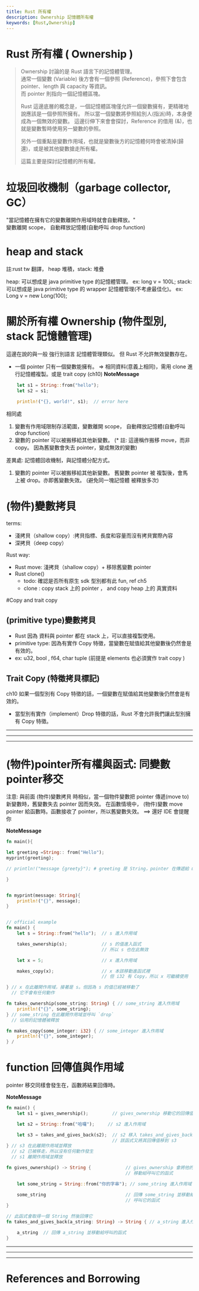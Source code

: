 ```yaml
---
title: Rust 所有權
description: Ownership 記憶體所有權
keywords: [Rust,Ownership]
---
```


# Rust 所有權 ( Ownership )
> Ownership 討論的是 Rust 語言下的記憶體管理。  
> 通常一個變數 (Variable) 後方會有一個參照 (Reference)，參照下會包含 pointer、length 與 capacity 等資訊。  
> 而 pointer 則指向一個記憶體區塊。  
> 
> Rust 這邊底層的概念是，一個記憶體區塊僅允許一個變數擁有，更精確地說應該是一個參照所擁有。
> 所以當一個變數將參照給別人(指派)時，本身便成為一個無效的變數。
> 這邊衍伸下來會會探討，Reference 的借用 (&)，也就是變數暫時使用另一變數的參照。    
> 
> 另外一個重點是變數作用域，也就是變數後方的記憶體何時會被清掉(歸還)，或是被其他變數搶走所有權。
> 
> 這篇主要是探討記憶體的所有權。
 

# 垃圾回收機制（garbage collector, GC）
"當記憶體在擁有它的變數離開作用域時就會自動釋放。"  
變數離開 scope， 自動釋放記憶體(自動呼叫 drop function)

# heap and stack
註:rust tw 翻譯， heap 堆積，stack: 堆疊

heap: 可以想成是 java primitive type 的記憶體管理。 ex: long v = 100L;
stack: 可以想成是 java primitive type 的 wrapper 記憶體管理(不考慮最佳化)。 ex: Long v = new Long(100);


# 關於所有權 Ownership (物件型別, stack 記憶體管理)
這邊在說的與一般 強行別語言 記憶體管理類似。
但 Rust 不允許無效變數存在。
* 一個 pointer 只有一個變數能擁有。
=> 相同資料(意義上相同)，需用 clone 進行記憶體複製。或是 trait copy (ch10)
__NoteMessage__

```rust
    let s1 = String::from("hello");
    let s2 = s1;

    println!("{}, world!", s1);  // error here
```

相同處
1. 變數有作用域限制存活範圍，變數離開 scope， 自動釋放記憶體(自動呼叫 drop function)
2. 變數的 pointer 可以被搬移給其他新變數。
(* 註: 這邊稱作搬移 move，而非 copy。
因為舊變數會失去 pointer，變成無效的變數)


差異處:
記憶體回收機制，與記憶體分配方式。
1. 變數的 pointer 可以被搬移給其他新變數。
舊變數 pointer 被 複製後，會馬上被 drop。亦即舊變數失效。
(避免同一塊記憶體 被釋放多次)






# (物件)變數拷貝
terms:
* 淺拷貝（shallow copy）:拷貝指標、長度和容量而沒有拷貝實際內容
* 深拷貝（deep copy）

Rust way:
* Rust move: 淺拷貝（shallow copy）+ 移除舊變數 pointer
* Rust clone() 
    - todo: 確認是否所有原生 sdk 型別都有此 fun, ref ch5
    - clone : copy stack 上的 pointer ， and copy heap 上的 真實資料


#Copy and trait copy
## (primitive type)變數拷貝
* Rust 因為 資料與 pointer 都在 stack 上，可以直接複製使用。
* primitive type: 因為有實作 Copy 特徵，當變數在賦值給其他變數後仍然會是有效的。
* ex: u32, bool , f64, char
 tuple (前提是 elements 也必須實作 trait copy ) 

## Trait Copy (特徵拷貝標記)
ch10
如果一個型別有 Copy 特徵的話，一個變數在賦值給其他變數後仍然會是有效的。    
* 當型別有實作（implement）Drop 特徵的話，Rust 不會允許我們讓此型別擁有 Copy 特徵。


<hr/>
<hr/>
<hr/>

# (物件)pointer所有權與函式: 同變數pointer移交
注意:
與前面 (物件)變數拷貝 時相似，當一個物件變數把 pointer 傳遞(move to)新變數時，舊變數失去 pointer 因而失效。
在函數情境中， (物件)變數 move pointer 給函數時。函數接收了 pointer，所以舊變數失效。
==> 還好 IDE 會提醒你


__NoteMessage__
```rust
fn main(){

let greeting =String:: from("Hello");
myprint(greeting);

// println!("message {greety}"); # greeting 是 String，pointer 在傳遞給 myprint() 時已失效

}


fn myprint(message: String){
    println!("{}", message);
}


// official example
fn main() {
    let s = String::from("hello");  // s 進入作用域

    takes_ownership(s);             // s 的值進入函式
                                    // 所以 s 也在此無效

    let x = 5;                      // x 進入作用域

    makes_copy(x);                  // x 本該移動進函式裡
                                    // 但 i32 有 Copy，所以 x 可繼續使用

} // x 在此離開作用域，接著是 s。但因為 s 的值已經被移動了
  // 它不會有任何動作

fn takes_ownership(some_string: String) { // some_string 進入作用域
    println!("{}", some_string);
} // some_string 在此離開作用域並呼叫 `drop`
  // 佔用的記憶體被釋放

fn makes_copy(some_integer: i32) { // some_integer 進入作用域
    println!("{}", some_integer);
} /

```


# function 回傳值與作用域
pointer 移交同樣會發生在，函數將結果回傳時。



__NoteMessage__
```rust
fn main() {
    let s1 = gives_ownership();         // gives_ownership 移動它的回傳值給 s1

    let s2 = String::from("哈囉");     // s2 進入作用域

    let s3 = takes_and_gives_back(s2);  // s2 移入 takes_and_gives_back
                                        // 該函式又將其回傳值移到 s3
} // s3 在此離開作用域並釋放
  // s2 已被移走，所以沒有任何動作發生
  // s1 離開作用域並釋放

fn gives_ownership() -> String {             // gives_ownership 會將他的回傳值
                                             // 移動給呼叫它的函式

    let some_string = String::from("你的字串"); // some_string 進入作用域

    some_string                              // 回傳 some_string 並移動給
                                             // 呼叫它的函式
}

// 此函式會取得一個 String 然後回傳它
fn takes_and_gives_back(a_string: String) -> String { // a_string 進入作用域

    a_string  // 回傳 a_string 並移動給呼叫的函式
}
```



<hr/>
<hr/>
<hr/>

# References and Borrowing